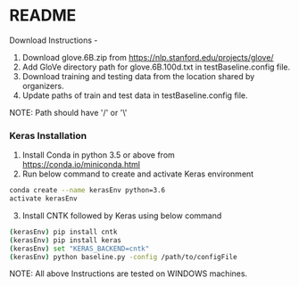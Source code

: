 # README 
Download Instructions -
1. Download glove.6B.zip from https://nlp.stanford.edu/projects/glove/
2. Add GloVe directory path for glove.6B.100d.txt in testBaseline.config file.
3. Download training and testing data from the location shared by organizers.
4. Update paths of train and test data in testBaseline.config file.

NOTE: Path should have '/' or  '\\'

### Keras Installation
1. Install Conda in python 3.5 or above from https://conda.io/miniconda.html
2. Run below command to create and activate Keras environment
```sh
conda create --name kerasEnv python=3.6
activate kerasEnv
```
3. Install CNTK followed by Keras using below command
```sh
(kerasEnv) pip install cntk
(kerasEnv) pip install keras
(kerasEnv) set "KERAS_BACKEND=cntk"
(kerasEnv) python baseline.py -config /path/to/configFile
```
NOTE: All above Instructions are tested on WINDOWS machines. 
